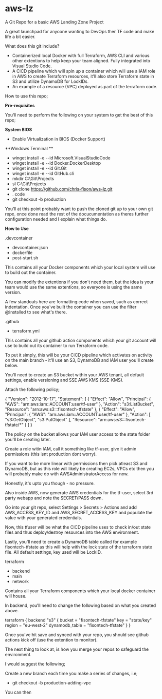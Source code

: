 # aws-lz
A Git Repo for a basic AWS Landing Zone Project

A great launchpad for anyoone wanting to DevOps ther TF code and make life a bit easier.

What does this git include?

- Containerized local Docker with full Terraform, AWS CLI and various other extentions to help keep your team aligned. Fully integrated into Visual Studio Code.
- A CICD pipeline which will spin up a container which will use a IAM role in AWS to create Terraform resources, it'll also store Terraform state in S3 and utilize DynamoDB for LockIDs.
- An example of a resource (VPC) deployed as part of the terraform code.

How to use this repo;

**Pre-requisites**

You'll need to perform the following on your system to get the best of this repo;

**System BIOS**
 - Enable Virtualization in BIOS (Docker Support)

**Windows Terminal **
 - winget install -e --id Microsoft.VisualStudioCode
 - winget install -e --id Docker.DockerDesktop
 - winget install -e --id Git.Git
 - winget install -e --id GitHub.cli
 - mkdir C:\Git\Projects
 - sl C:\Git\Projects
 - git clone https://github.com/chris-fison/aws-lz.git
 - . code
 - git checkout -b production

You'll at this point probably want to push the cloned git up to your own git repo, once done read the rest of the docucumentation as theres further configuration needed and I explain what things do.

**How to Use**

.devcontainer
 - devcontainer.json 
 - dockerfile
 - post-start.sh

This contains all your Docker components which your local system will use to build out the container.

You can modify the extentions if you don't need them, but the idea is your team would use the same extentions, so everyone is using the same version.

A few standouts here are formatting code when saved, such as correct indentation. Once you've built the container you can use the filter @installed to see what's there.

.github
 - terraform.yml

This contains all your github action components which your git account will use to build out its container to run Terraform code.

To put it simply, this will be your CICD pipeline which activates on activity on the main branch - it'll use an S3, DynamoDB and IAM user you'll create below.

You'll need to create an S3 bucket within your AWS tenant, all default settings, enable versioning and SSE AWS KMS (SSE-KMS).

Attach the following policy;

{
    "Version": "2012-10-17",
    "Statement": [
        {
            "Effect": "Allow",
            "Principal": {
                "AWS": "arn:aws:iam::ACCOUNT:user/tf-user"
            },
            "Action": "s3:ListBucket",
            "Resource": "arn:aws:s3:::fisontech-tfstate"
        },
        {
            "Effect": "Allow",
            "Principal": {
                "AWS": "arn:aws:iam::ACCOUNT:user/tf-user"
            },
            "Action": [
                "s3:GetObject",
                "s3:PutObject"
            ],
            "Resource": "arn:aws:s3:::fisontech-tfstate/*"
        }
    ]
}

The policy on the bucket allows your IAM user access to the state folder you'll be creating later.

Create a role witin IAM, call it something like tf-user, give it admin permissions (this isnt production dont worry).

If you want to be more linear with permissions then pick atleast S3 and DynamoDB, but as this role will likely be creating EC2s, VPCs etc then you will probably make do with AWSAdministratorAccess for now. 

Honestly, it's upto you though - no pressure.

Also inside AWS, now generate AWS credentials for the tf-user, select 3rd party webapp and note the SECRET/PASS down.

Go into your git repo, select Settings > Secrets > Actions and add AWS_ACCESS_KEY_ID and AWS_SECRET_ACCESS_KEY and populate the value with your generated credentials.

Now, this tfuser will be what the CICD pipeline uses to check in/out state files and thus deploy/destroy resources into the AWS environment.

Lastly, you'll need to create a DynamoDB table called for example fisontech-tfstate as this will help with the lock state of the terraform state file. All default settings, key used will be LockID. 

terraform
 - backend
 - main
 - network

Contains all your Terraform components which your local docker container will house.

In backend, you'll need to change the following based on what you created above.

terraform {
  backend "s3" {
    bucket         = "fisontech-tfstate"
    key            = "state/key"
    region         = "eu-west-2"
    dynamodb_table = "fisontech-tfstate"
  }
}

Once you've hit save and synced with your repo, you should see github actions kick off (use the extention to monitor).

The next thing to look at, is how you merge your repos to safeguard the environment.

I would suggest the following;

Create a new branch each time you make a series of changes, i.e;

- git checkout -b production-adding-vpc

You can then 